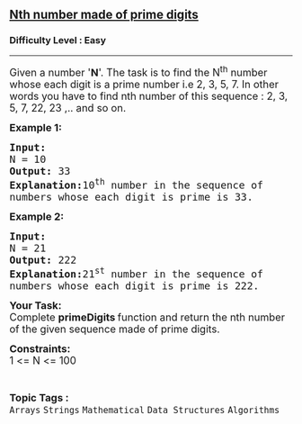 <h2><a href="https://practice.geeksforgeeks.org/problems/nth-number-made-of-prime-digits4319/1">Nth number made of prime digits</a></h2><h3>Difficulty Level : Easy</h3><hr><div class="problems_problem_content__Xm_eO"><p><span style="font-size:18px">Given a number '<strong>N</strong>'. The task is to find the N<sup>th</sup> number whose each digit is a prime number i.e 2, 3, 5, 7. In other words you have to find nth number of this sequence : 2, 3, 5, 7, 22, 23 ,.. and so on.</span></p>

<p><span style="font-size:18px"><strong>Example 1:</strong></span></p>

<pre><span style="font-size:18px"><strong>Input:
</strong>N = 10
<strong>Output: </strong>33<strong>
Explanation:</strong>10<sup>th</sup> number in the sequence of
numbers whose each digit is prime is 33.</span>
</pre>

<p><span style="font-size:18px"><strong>Example 2:</strong></span></p>

<pre><span style="font-size:18px"><strong>Input:
</strong>N = 21
<strong>Output: </strong>222<strong>
Explanation:</strong>21<sup>st</sup> number in the sequence of
numbers whose each digit is prime is 222.</span></pre>

<p><span style="font-size:18px"><strong>Your Task:</strong><br>
Complete&nbsp;<strong>primeDigits&nbsp;</strong>function and return the nth number of the given sequence made of prime digits.</span></p>

<p><span style="font-size:18px"><strong>Constraints:</strong><br>
1 &lt;= N &lt;= 100</span>&nbsp;</p>
</div><br><p><span style=font-size:18px><strong>Topic Tags : </strong><br><code>Arrays</code>&nbsp;<code>Strings</code>&nbsp;<code>Mathematical</code>&nbsp;<code>Data Structures</code>&nbsp;<code>Algorithms</code>&nbsp;